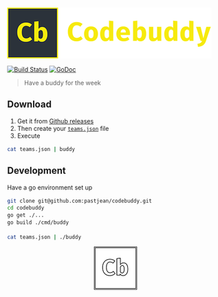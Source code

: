 ![Logo](assets/codebuddy.png)

[![Build Status](https://travis-ci.org/pastjean/codebuddy.svg?branch=master)](https://travis-ci.org/pastjean/codebuddy)
[![GoDoc](http://godoc.org/github.com/pastjean/codebuddy?status.svg)](http://godoc.org/github.com/pastjean/codebuddy)

> Have a buddy for the week


## Download

1. Get it from [Github releases](https://github.com/pastjean/codebuddy/releases/latest/)
2. Then create your [`teams.json`](teams.json) file
3. Execute
```sh
cat teams.json | buddy
```

## Development

Have a go environment set up

```sh
git clone git@github.com:pastjean/codebuddy.git
cd codebuddy
go get ./...
go build ./cmd/buddy

cat teams.json | ./buddy
```
<div style="text-align:center;"><img src="assets/icon_api.png"/></div>
